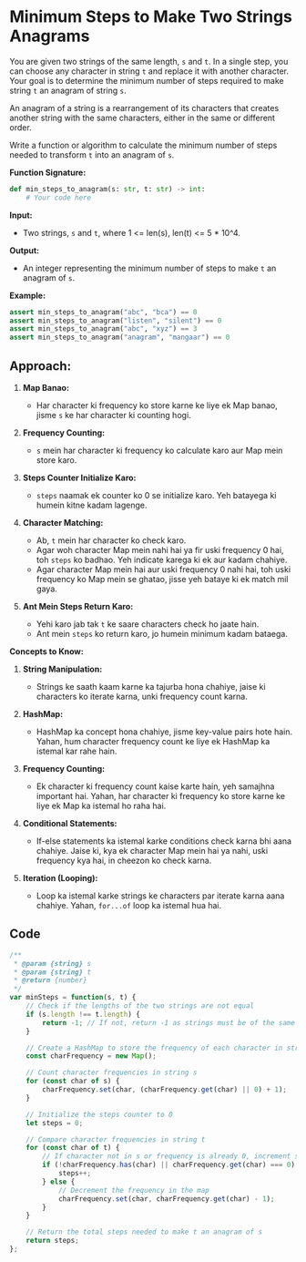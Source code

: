 # **Minimum Steps to Make Two Strings Anagrams**

You are given two strings of the same length, `s` and `t`. In a single step, you can choose any character in string `t` and replace it with another character. Your goal is to determine the minimum number of steps required to make string `t` an anagram of string `s`.

An anagram of a string is a rearrangement of its characters that creates another string with the same characters, either in the same or different order.

Write a function or algorithm to calculate the minimum number of steps needed to transform `t` into an anagram of `s`.

**Function Signature:**
```python
def min_steps_to_anagram(s: str, t: str) -> int:
    # Your code here
```

**Input:**
- Two strings, `s` and `t`, where 1 <= len(s), len(t) <= 5 * 10^4.

**Output:**
- An integer representing the minimum number of steps to make `t` an anagram of `s`.

**Example:**
```python
assert min_steps_to_anagram("abc", "bca") == 0
assert min_steps_to_anagram("listen", "silent") == 0
assert min_steps_to_anagram("abc", "xyz") == 3
assert min_steps_to_anagram("anagram", "mangaar") == 0
```



## **Approach:**

1. **Map Banao:**
   - Har character ki frequency ko store karne ke liye ek Map banao, jisme `s` ke har character ki counting hogi.

2. **Frequency Counting:**
   - `s` mein har character ki frequency ko calculate karo aur Map mein store karo.

3. **Steps Counter Initialize Karo:**
   - `steps` naamak ek counter ko 0 se initialize karo. Yeh batayega ki humein kitne kadam lagenge.

4. **Character Matching:**
   - Ab, `t` mein har character ko check karo.
   - Agar woh character Map mein nahi hai ya fir uski frequency 0 hai, toh `steps` ko badhao. Yeh indicate karega ki ek aur kadam chahiye.
   - Agar character Map mein hai aur uski frequency 0 nahi hai, toh uski frequency ko Map mein se ghatao, jisse yeh bataye ki ek match mil gaya.

5. **Ant Mein Steps Return Karo:**
   - Yehi karo jab tak `t` ke saare characters check ho jaate hain.
   - Ant mein `steps` ko return karo, jo humein minimum kadam bataega.

**Concepts to Know:**

1. **String Manipulation:**
   - Strings ke saath kaam karne ka tajurba hona chahiye, jaise ki characters ko iterate karna, unki frequency count karna.

2. **HashMap:**
   - HashMap ka concept hona chahiye, jisme key-value pairs hote hain. Yahan, hum character frequency count ke liye ek HashMap ka istemal kar rahe hain.

3. **Frequency Counting:**
   - Ek character ki frequency count kaise karte hain, yeh samajhna important hai. Yahan, har character ki frequency ko store karne ke liye ek Map ka istemal ho raha hai.

4. **Conditional Statements:**
   - If-else statements ka istemal karke conditions check karna bhi aana chahiye. Jaise ki, kya ek character Map mein hai ya nahi, uski frequency kya hai, in cheezon ko check karna.

5. **Iteration (Looping):**
   - Loop ka istemal karke strings ke characters par iterate karna aana chahiye. Yahan, `for...of` loop ka istemal hua hai.

## Code
```javascript
/**
 * @param {string} s
 * @param {string} t
 * @return {number}
 */
var minSteps = function(s, t) {
    // Check if the lengths of the two strings are not equal
    if (s.length !== t.length) {
        return -1; // If not, return -1 as strings must be of the same length for anagrams
    }

    // Create a HashMap to store the frequency of each character in string s
    const charFrequency = new Map();

    // Count character frequencies in string s
    for (const char of s) {
        charFrequency.set(char, (charFrequency.get(char) || 0) + 1);
    }

    // Initialize the steps counter to 0
    let steps = 0;

    // Compare character frequencies in string t
    for (const char of t) {
        // If character not in s or frequency is already 0, increment steps
        if (!charFrequency.has(char) || charFrequency.get(char) === 0) {
            steps++;
        } else {
            // Decrement the frequency in the map
            charFrequency.set(char, charFrequency.get(char) - 1);
        }
    }

    // Return the total steps needed to make t an anagram of s
    return steps;
};

```